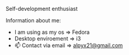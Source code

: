 Self-development enthusiast

Information about me:
- I am using as my os => Fedora
- Desktop enviroement => i3
- 📫 Contact via email => alpyx21@gmail.com

